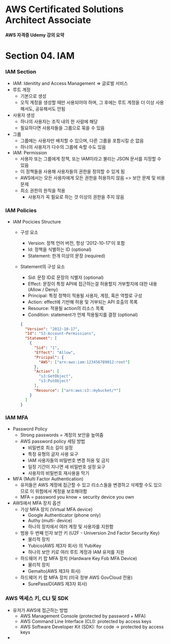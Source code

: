 # AWS Certificated Solutions Architect Associate

**AWS 자격증 Udemy 강의 요약** 



# Section 04. IAM

### IAM Section 

- IAM: Idenitity and Access Management => 글로벌 서비스
- 루트 계정
  - 기본으로 생성
  - 오직 계정을 생성할 때만 사용되어야 하며, 그 후에는 루트 계정을 더 이상 사용해서도, 공유해서도 안됨
- 사용자 생성
  - 하나의 사용자는 조직 내의 한 사람에 해당
  - 필요하다면 사용자들을 그룹으로 묶을 수 있음
- 그룹
  - 그룹에는 사용자만 배치할 수 있으며, 다른 그룹을 포함시킬 순 없음
  - 하나의 사용자가 다수의 그룹에 속할 수도 있음
- IAM: Permission
  - 사용자 또는 그룹에게 정책, 또는 IAM이라고 불리는 JSON 문서를 지정할 수 있음
  - 이 정책들을 사용해 사용자들의 권한을 정의할 수 있게 됨
  - AWS에서는 모든 사용자에게 모든 권한을 허용하지 않음 => 보안 문제 및 비용 문제
  - 최소 권한의 원칙을 적용
    - 사용자가 꼭 필요로 하는 것 이상의 권한을 주지 않음



### IAM Policies

- IAM Pocicies Structure

  - 구성 요소

    - Version: 정책 언어 버전, 항상 '2012-10-17'이 포함
    - Id: 정책을 식별하는 ID (optional)
    - Statement: 한개 이상의 문장 (required)

  - Statement의 구성 요소

    - Sid: 문장 ID로 문장의 식별자 (optional)
    - Effect: 문장이 특정 API에 접근하는걸 허용할지 거부할지에 대한 내용 (Allow / Deny)
    - Principal: 특정 정책이 적용될 사용자, 계정, 혹은 역할로 구성
    - Action: effect에 기반해 허용 및 거부되는 API 호출의 목록
    - Resource: 적용될 action의 리소스 목록
    - Condition: statement가 언제 적용될지를 결정 (optional)

    ```json
    {
      "Version": "2012-10-17",
      "Id": "S3-Account-Permissions",
      "Statememt": [
        {
          "Sid": "1",
          "Effect": "Allow",
          "Pricipal": {
            "AWS": ["arn:aws:iam:123456789012:root"]
          },
          "Action": [
            "s3:GetObject",
            "s3:PutObject"
          ],
          "Resource": ["arn:aws:s3::mybucket/*"]
        }
      ]
    }
    ```



### IAM MFA

- Password Policy
  - Strong passwords = 계정의 보안을 높여줌
  - AWS password policy 세팅 방법
    - 비밀번호 최소 길이 설정
    - 특정 유형의 글자 사용 요구
    - IAM 사용자들의 비밀번호 변경 허용 및 금지
    - 일정 기간이 지나면 새 비밀번호 설정 요구
    - 사용자의 비밀번호 재사용을 막기
- MFA (Multi Factor Authentication)
  - 유저들은 AWS 계정에 접근할 수 있고 리소스들을 변경하고 삭제할 수도 있으므로 이 위험에서 계정을 보호해야함
  - MFA = password you know + security device you own
- AWS에서 MFA 장치 옵션
  - 가상 MFA 장치 (Virtual MFA device)
    - Google Authenticator (phone only)
    - Authy (multi- device)
    - 하나의 장치에서 여러 계정 및 사용자를 지원함
  - 범용 두 번째 인자 보안 키 (U2F - Universion 2nd Factor Security Key)
    - 물리적 장치
    - Yubico(AWS 제3자 회사) 의 YubiKey
    - 하나의 보안 키로 여러 루트 계정과 IAM 유저를 지원
  - 하드웨어 키 팝 MFA 장치 (Hardware Key Fob MFA Device)
    - 물리적 장치
    - Gemalto(AWS 제3자 회사)
  - 하드웨어 키 팝 MFA 장치 (미국 정부 AWS GovCloud 전용)
    - SurePassID(AWS 제3자 회사)



### AWS 엑세스 키, CLI 및 SDK

- 유저가 AWS에 접근하는 방법
  - AWS Management Console (protected by password + MFA)
  - AWS Command Line Interface (CLI): protected by access keys
  - AWS Software Developer Kit (SDK): for code -> protected by access keys
- 